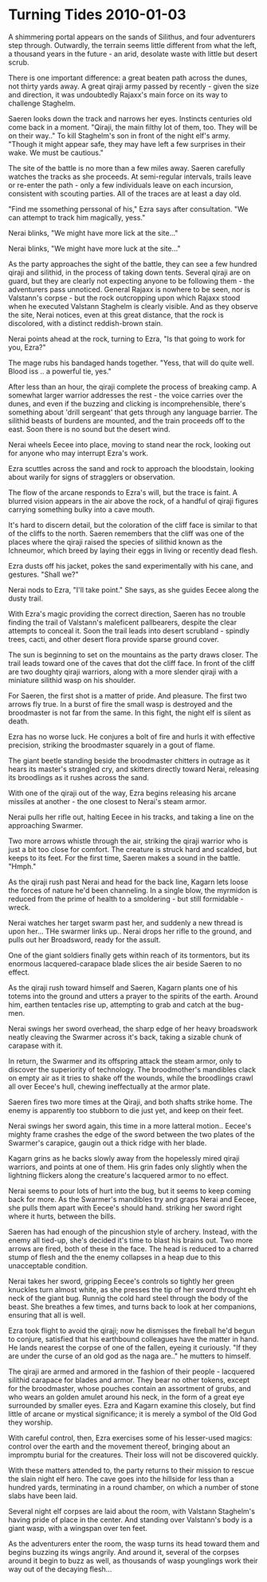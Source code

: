 <!-- TITLE: Turning Tides 2010-01-03 -->
<!-- SUBTITLE: A game log for Turning Tides -->

# Turning Tides 2010-01-03

A shimmering portal appears on the sands of Silithus, and four adventurers step through. Outwardly, the terrain seems little different from what the left, a thousand years in the future - an arid, desolate waste with little but desert scrub.

There is one important difference: a great beaten path across the dunes, not thirty yards away. A great qiraji army passed by recently - given the size and direction, it was undoubtedly Rajaxx's main force on its way to challenge Staghelm.

Saeren looks down the track and narrows her eyes. Instincts centuries old come back in a moment. "Qiraji, the main filthy lot of them, too. They will be on their way.." To kill Staghelm's son in front of the night elf's army. "Though it might appear safe, they may have left a few surprises in their wake. We must be cautious."

The site of the battle is no more than a few miles away. Saeren carefully watches the tracks as she proceeds. At semi-regular intervals, trails leave or re-enter the path - only a few individuals leave on each incursion, consistent with scouting parties. All of the traces are at least a day old.

"Find me ssomething perssonal of his," Ezra says after consultation. "We can attempt to track him magically, yess."

Nerai blinks, "We might have more lick at the site..."

Nerai blinks, "We might have more luck at the site..."

As the party approaches the sight of the battle, they can see a few hundred qiraji and silithid, in the process of taking down tents. Several qiraji are on guard, but they are clearly not expecting anyone to be following them - the adventurers pass unnoticed. General Rajaxx is nowhere to be seen, nor is Valstann's corpse - but the rock outcropping upon which Rajaxx stood when he executed Valstann Staghelm is clearly visible. And as they observe the site, Nerai notices, even at this great distance, that the rock is discolored, with a distinct reddish-brown stain.

Nerai points ahead at the rock, turning to Ezra, "Is that going to work for you, Ezra?"

The mage rubs his bandaged hands together. "Yess, that will do quite well. Blood iss .. a powerful tie, yes."

After less than an hour, the qiraji complete the process of breaking camp. A somewhat larger warrior addresses the rest - the voice carries over the dunes, and even if the buzzing and clicking is incomprehensible, there's something about 'drill sergeant' that gets through any language barrier. The silithid beasts of burdens are mounted, and the train proceeds off to the east. Soon there is no sound but the desert wind.

Nerai wheels Eecee into place, moving to stand near the rock, looking out for anyone who may interrupt Ezra's work.

Ezra scuttles across the sand and rock to approach the bloodstain, looking about warily for signs of stragglers or observation.

The flow of the arcane responds to Ezra's will, but the trace is faint. A blurred vision appears in the air above the rock, of a handful of qiraji figures carrying something bulky into a cave mouth.

It's hard to discern detail, but the coloration of the cliff face is similar to that of the cliffs to the north. Saeren remembers that the cliff was one of the places where the qiraji raised the species of silithid known as the Ichneumor, which breed by laying their eggs in living or recently dead flesh.

Ezra dusts off his jacket, pokes the sand experimentally with his cane, and gestures. "Shall we?"

Nerai nods to Ezra, "I'll take point." She says, as she guides Eecee along the dusty trail.

With Ezra's magic providing the correct direction, Saeren has no trouble finding the trail of Valstann's maleficent pallbearers, despite the clear attempts to conceal it. Soon the trail leads into desert scrubland - spindly trees, cacti, and other desert flora provide sparse ground cover.

The sun is beginning to set on the mountains as the party draws closer. The trail leads toward one of the caves that dot the cliff face. In front of the cliff are two doughty qiraji warriors, along with a more slender qiraji with a miniature silithid wasp on his shoulder.

For Saeren, the first shot is a matter of pride. And pleasure. The first two arrows fly true. In a burst of fire the small wasp is destroyed and the broodmaster is not far from the same. In this fight, the night elf is silent as death.

Ezra has no worse luck. He conjures a bolt of fire and hurls it with effective precision, striking the broodmaster squarely in a gout of flame.

The giant beetle standing beside the broodmaster chitters in outrage as it hears its master's strangled cry, and skitters directly toward Nerai, releasing its broodlings as it rushes across the sand.

With one of the qiraji out of the way, Ezra begins releasing his arcane missiles at another - the one closest to Nerai's steam armor.

Nerai pulls her rifle out, halting Eecee in his tracks, and taking a line on the approaching Swarmer.

Two more arrows whistle through the air, striking the qiraji warrior who is just a bit too close for comfort. The creature is struck hard and scalded, but keeps to its feet. For the first time, Saeren makes a sound in the battle. "Hmph."

As the qiraji rush past Nerai and head for the back line, Kagarn lets loose the forces of nature he'd been channeling. In a single blow, the myrmidon is reduced from the prime of health to a smoldering - but still formidable - wreck.

Nerai watches her target swarm past her, and suddenly a new thread is upon her... THe swarmer links up.. Nerai drops her rifle to the ground, and pulls out her Broadsword, ready for the assult.

One of the giant soldiers finally gets within reach of its tormentors, but its enormous lacquered-carapace blade slices the air beside Saeren to no effect.

As the qiraji rush toward himself and Saeren, Kagarn plants one of his totems into the ground and utters a prayer to the spirits of the earth. Around him, earthen tentacles rise up, attempting to grab and catch at the bug-men.

Nerai swings her sword overhead, the sharp edge of her heavy broadswork neatly cleaving the Swarmer across it's back, taking a sizable chunk of carapase with it.

In return, the Swarmer and its offspring attack the steam armor, only to discover the superiority of technology. The broodmother's mandibles clack on empty air as it tries to shake off the wounds, while the broodlings crawl all over Eecee's hull, chewing ineffectually at the armor plate.

Saeren fires two more times at the Qiraji, and both shafts strike home. The enemy is apparently too stubborn to die just yet, and keep on their feet.

Nerai swings her sword again, this time in a more latteral motion.. Eecee's mighty frame crashes the edge of the sword between the two plates of the Swarmer's carapice, gaugin out a thick ridge with her blade.

Kagarn grins as he backs slowly away from the hopelessly mired qiraji warriors, and points at one of them. His grin fades only slightly when the lightning flickers along the creature's lacquered armor to no effect.

Nerai seems to pour lots of hurt into the bug, but it seems to keep coming back for more. As the Swarmer's mandibles try and graps Nerai and Eecee, she pulls them apart with Eecee's should hand. striking her sword right where it hurts, between the bills.

Saeren has had enough of the pincushion style of archery. Instead, with the enemy all tied-up, she's decided it's time to blast his brains out. Two more arrows are fired, both of these in the face. The head is reduced to a charred stump of flesh and the the enemy collapses in a heap due to this unacceptable condition.

Nerai takes her sword, gripping Eecee's controls so tightly her green knuckles turn almost white, as she presses the tip of her sword throught eh neck of the giant bug. Runnig the cold hard steel through the body of the beast. She breathes a few times, and turns back to look at her companions, ensuring that all is well.

Ezra took flight to avoid the qiraji; now he dismisses the fireball he'd begun to conjure, satisfied that his earthbound colleagues have the matter in hand. He lands nearest the corpse of one of the fallen, eyeing it curiously. "If they are under the curse of an old god as the naga are.." he mutters to himself.

The qiraji are armed and armored in the fashion of their people - lacquered silithid carapace for blades and armor. They bear no other tokens, except for the broodmaster, whose pouches contain an assortment of grubs, and who wears an golden amulet around his neck, in the form of a great eye surrounded by smaller eyes. Ezra and Kagarn examine this closely, but find little of arcane or mystical significance; it is merely a symbol of the Old God they worship.

With careful control, then, Ezra exercises some of his lesser-used magics: control over the earth and the movement thereof, bringing about an impromptu burial for the creatures. Their loss will not be discovered quickly.

With these matters attended to, the party returns to their mission to rescue the slain night elf hero. The cave goes into the hillside for less than a hundred yards, terminating in a round chamber, on which a number of stone slabs have been laid.

Several night elf corpses are laid about the room, with Valstann Staghelm's having pride of place in the center. And standing over Valstann's body is a giant wasp, with a wingspan over ten feet.

As the adventurers enter the room, the wasp turns its head toward them and begins buzzing its wings angrily. And around it, several of the corpses around it begin to buzz as well, as thousands of wasp younglings work their way out of the decaying flesh...